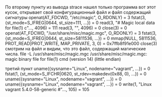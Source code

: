 По второму пункту
из вывода strace нашел только программа вот этот кусок,
открывает свой конфигурационный файл и файл содержащий сигнатуры
openat(AT_FDCWD, "/etc/magic", O_RDONLY) = 3
fstat(3, {st_mode=S_IFREG|0644, st_size=111, ...}) = 0
read(3, "# Magic local data for file(1) c"..., 4096) = 111
read(3, "", 4096)                       = 0
close(3)                                = 0
openat(AT_FDCWD, "/usr/share/misc/magic.mgc", O_RDONLY) = 3
fstat(3, {st_mode=S_IFREG|0644, st_size=5811536, ...}) = 0
mmap(NULL, 5811536, PROT_READ|PROT_WRITE, MAP_PRIVATE, 3, 0) = 0x7ffb8f91e000
close(3)   
смотрим на файл и видим, что это файл, содержащий магические числа.
file -L /usr/share/misc/magic.mgc
/usr/share/misc/magic.mgc: magic binary file for file(1) cmd (version 14) (little endian)

третий пункт
uname({sysname="Linux", nodename="vagrant", ...}) = 0
fstat(1, {st_mode=S_IFCHR|0620, st_rdev=makedev(0x88, 0), ...}) = 0
uname({sysname="Linux", nodename="vagrant", ...}) = 0
uname({sysname="Linux", nodename="vagrant", ...}) = 0
write(1, "Linux vagrant 5.4.0-58-generic #"..., 105) = 105